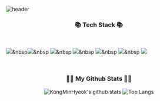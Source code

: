 ![header](https://capsule-render.vercel.app/api?type=wave&color=auto&height=300&section=header&text=My%20Github%20Profile&fontSize=90)
 <br/>
  
<h3 align="center">📚 Tech Stack 📚</h3>
  
 <br/>
  
<img src="https://img.shields.io/badge/JAVA-007396?style=for-the-badge&logo=Java&logoColor=white">&nbsp<img src="https://img.shields.io/badge/JavaScript-F7DF1E?style=for-the-badge&logo=JavaScript&logoColor=white">&nbsp
<img src="https://img.shields.io/badge/Spring-6DB33F?style=for-the-badge&logo=Spring&logoColor=white">&nbsp
<img src="https://img.shields.io/badge/HTML5-E34F26?style=for-the-badge&logo=HTML5&logoColor=white">&nbsp
<img src="https://img.shields.io/badge/CSS3-1572B6?style=for-the-badge&logo=CSS3&logoColor=white">&nbsp
<img src="https://img.shields.io/badge/MySQL-4479A1?style=for-the-badge&logo=MySQL&logoColor=white">&nbsp
<img src="https://img.shields.io/badge/aws-232F3E?style=for-the-badge&logo=Amazon aws&logoColor=white">
 
   <br/>

<h3 align="center">👩‍💻 My Github Stats 👩‍💻</h3>
<div align="center">

![KongMinHyeok's github stats](https://github-readme-stats.vercel.app/api?username=KongMinHyeok&show_icons=true&theme=tokyonight)
 ![Top Langs](https://github-readme-stats.vercel.app/api/top-langs/?username=KongMinHyeok&layout=compact&theme=tokyonight)
</div>
<!--
**KongMinHyeok/KongMinHyeok** is a ✨ _special_ ✨ repository because its `README.md` (this file) appears on your GitHub profile.

Here are some ideas to get you started:

- 🔭 I’m currently working on ...
- 🌱 I’m currently learning ...
- 👯 I’m looking to collaborate on ...
- 🤔 I’m looking for help with ...
- 💬 Ask me about ...
- 📫 How to reach me: ...
- 😄 Pronouns: ...
- ⚡ Fun fact: ...
-->
